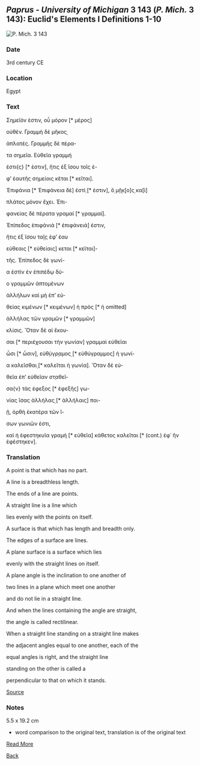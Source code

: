 ## _Paprus - University of Michigan_ 3 143 (_P. Mich._ 3 143): Euclid's Elements I Definitions 1-10

![P. Mich. 3 143](https://quod.lib.umich.edu/cgi/i/image/api/image/apis/X-3163/925R.TIF/full/medium/0/native.jpg)

### Date

3rd century CE

### Location 

Egypt

### Text
Σημεῖόν ἐστιν, οὗ μόρον [* μέρος]
    
οὐθέν. Γραμμὴ δὲ μῆκος̣
    
ἀπλατές. Γραμμῆς δὲ πέρα-
    
τα σημεῖα. Εὐθεῖα γραμμή
    
ἐστι{ς} [* ἐστιν], ἥτις ἐξ ἴσου τοῖς ἐ-    

φ’ ἑαυτῆς σημείοις κε͂ται [* κεῖται].
    
Ἐπιφάνια [* Ἐπιφάνεια δὲ] ἐστὶ̣ [* ἐστιν], ὃ̣ μ̣ῆ̣κ̣[ο]ς̣ κα[ὶ]
    
πλάτος μόνον ἔχει. Ἐπι-
    
φανείας δὲ πέρατα γραμαί [* γραμμαί].

Ἐπίπεδος ἐπιφάνιά [* ἐπιφάνειά] ἐστιν,        
  
ἥτις ἐξ ἴσου τα̣ῖ̣ς ἐφ’ ἑαυ
    
εὐθεαις [* εὐθείαις] κεται [* κεῖται]-
    
τῆς. Ἐπίπεδος δὲ γωνί-
    
α ἐστὶν ἐν ἐπιπέδῳ δύ-

ο γραμμῶν ἁπτομένων             
    
ἀλλήλων καὶ μὴ ἐπ’ εὐ-
    
θείας κιμένων [* κειμένων] ἡ πρὸς [* ἡ omitted]
    
ἀλλήλας τῶν γραμῶν [* γραμμῶν]
    
κλίσις. Ὅταν δὲ αἱ ἔκου-

σαι [* περιέχουσαι τὴν γωνίαν] γραμμαὶ εὐθεῖαι            
    
ὦσι [* ὦσιν], εὐθ̣ύγρ̣αμος̣ [* εὐθύγραμμος] ἡ γωνί-
    
α καλεῖσθαι̣ [* καλεῖται ἡ γωνία]. Ὅταν δὲ εὐ-
    
θεῖα ἐπ’ εὐθεῖαν στ̣αθεῖ-
    
σα{ν} τὰς ἐφεξος [* ἐφεξῆς] γω-

νίας ἴσας ἀλλήλας̣ [* ἀλλήλαις] ποι-        
    
ῇ, ὀρθὴ ἑκατέρα τῶν ἴ-
    
σων γωνιῶν ἐστι,

καὶ ἡ ἐφεστηκυῖα γραμή [* εὐθεῖα] κάθετος καλεῖται [* (cont.) ἐφ᾽ ἣν ἐφέστηκεν].

### Translation

A point is that which has no part.

A line is a breadthless length.

The ends of a line are points.

A straight line is a line which 

lies evenly with the points on itself.

A surface is that which has length and breadth only.

The edges of a surface are lines.

A plane surface is a surface which lies 

evenly with the straight lines on itself.

A plane angle is the inclination to one another of 

two lines in a plane which meet one another 

and do not lie in a straight line.

And when the lines containing the angle are straight, 

the angle is called rectilinear.

When a straight line standing on a straight line makes 

the adjacent angles equal to one another, each of the 

equal angles is right, and the straight line 

standing on the other is called a 

perpendicular to that on which it stands.

[Source](http://aleph0.clarku.edu/~djoyce/java/elements/bookI/bookI.html#defs)

### Notes

5.5 x 19.2 cm

* word comparison to the original text, translation is of the original text

[Read More](https://papyri.info/dclp/59769?rows=3&start=10&fl=id,title&fq=collection:dclp&fq=(ddbdp_series:p.mich+OR+hgv_series:p.mich+OR+dclp_series:p.mich)&fq=(ddbdp_volume:3+OR+hgv_volume:3+OR+dclp_volume:3)&sort=series+asc,volume+asc,item+asc&p=11&t=17)

[Back](../resources.html)
